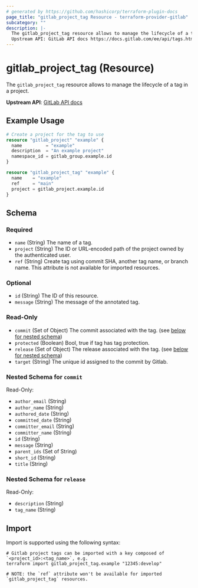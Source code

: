 ```yaml
---
# generated by https://github.com/hashicorp/terraform-plugin-docs
page_title: "gitlab_project_tag Resource - terraform-provider-gitlab"
subcategory: ""
description: |-
  The gitlab_project_tag resource allows to manage the lifecycle of a tag in a project.
  Upstream API: GitLab API docs https://docs.gitlab.com/ee/api/tags.html
---
```


# gitlab_project_tag (Resource)

The `gitlab_project_tag` resource allows to manage the lifecycle of a tag in a project.

**Upstream API**: [GitLab API docs](https://docs.gitlab.com/ee/api/tags.html)

## Example Usage

```terraform
# Create a project for the tag to use
resource "gitlab_project" "example" {
  name         = "example"
  description  = "An example project"
  namespace_id = gitlab_group.example.id
}

resource "gitlab_project_tag" "example" {
  name    = "example"
  ref     = "main"
  project = gitlab_project.example.id
}
```

<!-- schema generated by tfplugindocs -->
## Schema

### Required

- `name` (String) The name of a tag.
- `project` (String) The ID or URL-encoded path of the project owned by the authenticated user.
- `ref` (String) Create tag using commit SHA, another tag name, or branch name. This attribute is not available for imported resources.

### Optional

- `id` (String) The ID of this resource.
- `message` (String) The message of the annotated tag.

### Read-Only

- `commit` (Set of Object) The commit associated with the tag. (see [below for nested schema](#nestedatt--commit))
- `protected` (Boolean) Bool, true if tag has tag protection.
- `release` (Set of Object) The release associated with the tag. (see [below for nested schema](#nestedatt--release))
- `target` (String) The unique id assigned to the commit by Gitlab.

<a id="nestedatt--commit"></a>
### Nested Schema for `commit`

Read-Only:

- `author_email` (String)
- `author_name` (String)
- `authored_date` (String)
- `committed_date` (String)
- `committer_email` (String)
- `committer_name` (String)
- `id` (String)
- `message` (String)
- `parent_ids` (Set of String)
- `short_id` (String)
- `title` (String)


<a id="nestedatt--release"></a>
### Nested Schema for `release`

Read-Only:

- `description` (String)
- `tag_name` (String)

## Import

Import is supported using the following syntax:

```shell
# Gitlab project tags can be imported with a key composed of `<project_id>:<tag_name>`, e.g.
terraform import gitlab_project_tag.example "12345:develop"

# NOTE: the `ref` attribute won't be available for imported `gitlab_project_tag` resources.
```

